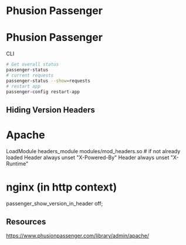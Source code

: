 # Phusion Passenger


# Phusion Passenger

CLI


```bash
# Get overall status
passenger-status
# current requests
passenger-status --show=requests
# restart app
passenger-config restart-app
```

## Hiding Version Headers



  # Apache
  LoadModule headers_module modules/mod_headers.so # if not already loaded
  Header always unset "X-Powered-By"
  Header always unset "X-Runtime"
  # nginx (in http context)
  passenger_show_version_in_header off;

## Resources

<https://www.phusionpassenger.com/library/admin/apache/>

